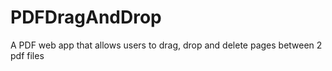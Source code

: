 # PDFDragAndDrop
A PDF web app that allows users to drag, drop and delete pages between 2 pdf files
